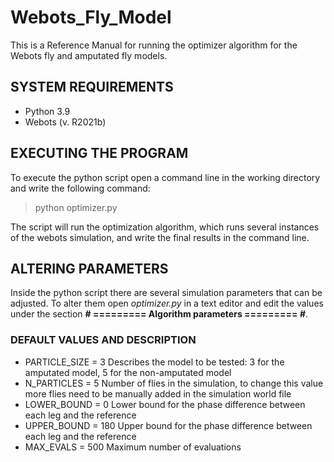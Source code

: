 # Webots_Fly_Model

This is a Reference Manual for running the optimizer algorithm for the Webots fly and amputated fly models.

## SYSTEM REQUIREMENTS

- Python 3.9
- Webots (v. R2021b)

## EXECUTING THE PROGRAM

To execute the python script open a command line in the working directory and write the following command:

> python optimizer.py

The script will run the optimization algorithm, which runs several instances of the webots simulation, and write the final results in the command line.

## ALTERING PARAMETERS

Inside the python script there are several simulation parameters that can be adjusted. To alter them open *optimizer.py* in a text editor and edit the values under the section **# ========= Algorithm parameters ========= #**.

### DEFAULT VALUES AND DESCRIPTION

- PARTICLE_SIZE = 3    Describes the model to be tested: 3 for the amputated model, 5 for the non-amputated model
- N_PARTICLES = 5      Number of flies in the simulation, to change this value more flies need to be manually added in the simulation world file
- LOWER_BOUND = 0      Lower bound for the phase difference between each leg and the reference
- UPPER_BOUND = 180    Upper bound for the phase difference between each leg and the reference
- MAX_EVALS = 500      Maximum number of evaluations